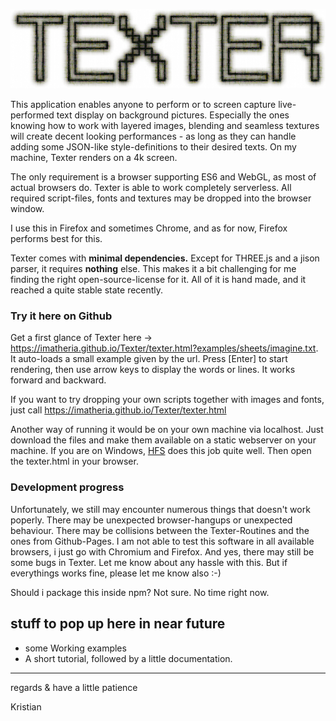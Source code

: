 

![TEXTER](https://github.com/imatheria/Texter/blob/main/images/texter_inv.jpg)


This application enables anyone to perform or to screen capture live-performed text display on background pictures. Especially the ones knowing how to work with layered images, blending and seamless textures will create decent looking performances - as long as they can handle adding some JSON-like style-definitions to their desired texts. On my machine, Texter renders on a 4k screen.

The only requirement is a browser supporting ES6 and WebGL, as most of actual browsers do. Texter is able to work completely serverless. All required script-files, fonts and textures may be dropped into the browser window.

I use this in Firefox and sometimes Chrome, and as for now, Firefox performs best for this.

Texter comes with **minimal dependencies.** Except for THREE.js and a jison parser, it requires **nothing** else. This makes it a bit challenging for me finding the right open-source-license for it. All of it is hand made, and it reached a quite stable state recently.


### Try it here on Github

Get a first glance of Texter here -> https://imatheria.github.io/Texter/texter.html?examples/sheets/imagine.txt. It auto-loads a small example given by the url. Press \[Enter\] to start rendering, then use arrow keys to display the words or lines. It works forward and backward.

If you want to try dropping your own scripts together with images and fonts, just call https://imatheria.github.io/Texter/texter.html

Another way of running it would be on your own machine via localhost. Just download the files and make them available on a static webserver on your machine. If you are on Windows, [HFS](http://www.rejetto.com/hfs/) does this job quite well. Then open the texter.html in your browser.


### Development progress

Unfortunately, we still may encounter numerous things that doesn't work poperly. There may be unexpected browser-hangups or unexpected behaviour. There may be collisions between the Texter-Routines and the ones from Github-Pages. I am not able to test this software in all available browsers, i just go with Chromium and Firefox. And yes, there may still be some bugs in Texter. Let me know about any hassle with this. But if everythings works fine, please let me know also :-)

Should i package this inside npm? Not sure. No time right now.


## stuff to pop up here in near future

* some Working examples
* A short tutorial, followed by a little documentation. 


---

regards & have a little patience

Kristian
